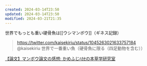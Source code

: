 ```yaml
---
created: 2024-03-14T23:50
updated: 2024-03-14T23:50
modified: 2024-03-21T21:35
---
```


世界でもっとも重い硬骨魚は[[ウシマンボウ]]（ギネス記録）

> https://twitter.com/kaisekiriu/status/1045263021633757184 @kaisekiriu
> 世界で一番重い魚（硬骨魚に限る（四足動物を含む））

[【論文】マンボウ論文の感想: かめふじﾊｶｾの本草学研究室](http://kamefuji-lab.seesaa.net/article/455787187.html)


